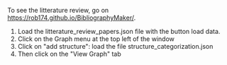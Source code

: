 To see the litterature review, go on https://rob174.github.io/BibliographyMaker/.

1. Load the litterature_review_papers.json file with the button load data.
2. Click on the Graph menu at the top left of the window
3. Click on "add structure": load the file structure_categorization.json
4. Then click on the "View Graph" tab